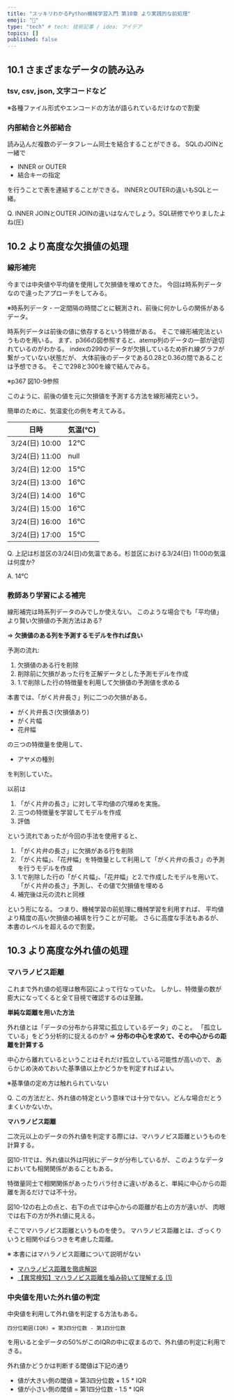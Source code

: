 ```yaml
---
title: "スッキリわかるPython機械学習入門 第10章 より実践的な前処理"
emoji: "📝"
type: "tech" # tech: 技術記事 / idea: アイデア
topics: []
published: false
---
```


## 10.1 さまざまなデータの読み込み

### tsv, csv, json, 文字コードなど

※各種ファイル形式やエンコードの方法が語られているだけなので割愛

### 内部結合と外部結合

読み込んだ複数のデータフレーム同士を結合することができる。
SQLのJOINと一緒で
- INNER or OUTER
- 結合キーの指定

を行うことで表を連結することができる。
INNERとOUTERの違いもSQLと一緒。

Q. INNER JOINとOUTER JOINの違いはなんでしょう。SQL研修でやりましたよね(圧)

## 10.2 より高度な欠損値の処理

### 線形補完

今までは中央値や平均値を使用して欠損値を埋めてきた。
今回は時系列データなので違ったアプローチをしてみる。

※時系列データ - 一定間隔の時間ごとに観測され、前後に何かしらの関係があるデータ。

時系列データは前後の値に依存するという特徴がある。
そこで線形補完法というものを用いる。
まず、p366の図参照すると、atemp列のデータの一部が途切れているのがわかる。
indexの299のデータが欠損しているため折れ線グラフが繋がっていない状態だが、
大体前後のデータである0.28と0.36の間であることは予想できる。
そこで298と300を線で結んでみる。

※p367 図10-9参照

このように、前後の値を元に欠損値を予測する方法を線形補完という。

簡単のために、気温変化の例を考えてみる。

|日時|気温(°C)|
|--|--|
|3/24(日) 10:00|12°C|
|3/24(日) 11:00|null|
|3/24(日) 12:00|15°C|
|3/24(日) 13:00|16°C|
|3/24(日) 14:00|16°C|
|3/24(日) 15:00|16°C|
|3/24(日) 16:00|16°C|
|3/24(日) 17:00|15°C|

Q. 上記は杉並区の3/24(日)の気温である。杉並区における3/24(日) 11:00の気温は何度か?


A. 14°C

### 教師あり学習による補完

線形補完は時系列データのみでしか使えない。
このような場合でも「平均値」より賢い欠損値の予測方法はある?

=> **欠損値のある列を予測するモデルを作れば良い**

予測の流れ:

1. 欠損値のある行を削除
2. 削除前に欠損があった行を正解データとした予測モデルを作成
3. 1.で削除した行の特徴量を利用して欠損値の予測値を求める

本書では、「がく片弁長さ」列に二つの欠損がある。

- がく片弁長さ(欠損値あり)
- がく片幅
- 花弁幅

の三つの特徴量を使用して、

- アヤメの種別

を判別していた。

以前は
1. 「がく片弁の長さ」に対して平均値の穴埋めを実施。
2. 三つの特徴量を学習してモデルを作成
3. 評価

という流れであったが今回の手法を使用すると、

1. 「がく片弁の長さ」に欠損がある行を削除
2. 「がく片幅」、「花弁幅」を特徴量として利用して「がく片弁の長さ」の予測を行うモデルを作成
3. 1.で削除した行の「がく片幅」、「花弁幅」と2.で作成したモデルを用いて、「がく片弁の長さ」予測し、その値で欠損値を埋める
4. 補完後は元の流れと同様

という形になる。
つまり、機械学習の前処理に機械学習を利用すれば、
平均値より精度の高い欠損値の補填を行うことが可能。
さらに高度な手法もあるが、本書のレベルを超えるので割愛。

## 10.3 より高度な外れ値の処理

### マハラノビス距離

これまで外れ値の処理は散布図によって行なっていた。
しかし、特徴量の数が膨大になってくると全て目視で確認するのは至難。

**単純な距離を用いた方法**

外れ値とは「データの分布から非常に孤立しているデータ」のこと。
「孤立している」をどう分析的に捉えるのか?
=> **分布の中心を求めて、その中心からの距離を計算する**

中心から離れているということはそれだけ孤立している可能性が高いので、
あらかじめ決めておいた基準値以上かどうかを判定すればよい。

※基準値の定め方は触れられていない

Q. この方法だと、外れ値の特定という意味では十分でない。どんな場合だとうまくいかないか。

**マハラノビス距離**

二次元以上のデータの外れ値を判定する際には、マハラノビス距離というものを計算する。

図10-11では、外れ値以外は円状にデータが分布しているが、
このようなデータにおいても相関関係があることもある。

特徴量同士で相関関係があったりバラ付きに違いがあると、単純に中心からの距離を測るだけでは不十分。

図10-12の右上の点と、右下の点では中心からの距離が右上の方が遠いが、
肉眼では右下の方が外れ値に見える。

そこでマハラノビス距離というものを使う。
マハラノビス距離とは、ざっくりいうと相関やばらつきを考慮した距離。

※ 本書にはマハラノビス距離について説明がない

- [マハラノビス距離を徹底解説](https://qiita.com/yutera12/items/db425fafce2d87a25a1f)
- [【異常検知】マハラノビス距離を嚙み砕いて理解する (1)](https://qiita.com/kotai2003/items/297930db4466b71f06b0)

### 中央値を用いた外れ値の判定

中央値を利用して外れ値を判定する方法もある。

```四分位範囲(IQR) = 第3四分位数 - 第1四分位数```

を用いると全データの50%がこのIQRの中に収まるので、外れ値の判定に利用できる。

外れ値かどうかは判断する閾値は下記の通り
- 値が大きい側の閾値 = 第3四分位数 + 1.5 * IQR
- 値が小さい側の閾値 = 第1四分位数 - 1.5 * IQR
